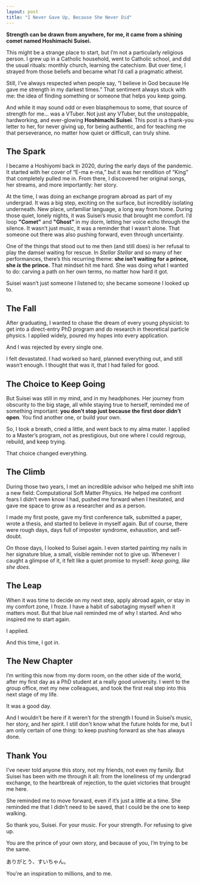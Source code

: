 ```yaml
---
layout: post
title: "I Never Gave Up, Because She Never Did"
---
```


**Strength can be drawn from anywhere, for me, it came from a shining comet named Hoshimachi Suisei.**

This might be a strange place to start, but I’m not a particularly religious person. I grew up in a Catholic household, went to Catholic school, and did the usual rituals: monthly church, learning the catechism. But over time, I strayed from those beliefs and became what I’d call a pragmatic atheist.

Still, I’ve always respected when people say, “I believe in God because He gave me strength in my darkest times.” That sentiment always stuck with me: the idea of finding something or someone that helps you keep going. 

And while it may sound odd or even blasphemous to some, that source of strength for me… was a VTuber. Not just any VTuber, but the unstoppable, hardworking, and ever-glowing **Hoshimachi Suisei**. This post is a thank-you letter to her, for never giving up, for being authentic, and for teaching me that perseverance, no matter how quiet or difficult, can truly shine.

## The Spark

I became a Hoshiyomi back in 2020, during the early days of the pandemic. It started with her cover of “E-ma e-ma,” but it was her rendition of “King” that completely pulled me in. From there, I discovered her original songs, her streams, and more importantly: her story.

At the time, I was doing an exchange program abroad as part of my undergrad. It was a big step, exciting on the surface, but incredibly isolating underneath. New place, unfamiliar language, a long way from home. During those quiet, lonely nights, it was Suisei’s music that brought me comfort. I’d loop **"Comet"** and **"Ghost"** in my dorm, letting her voice echo through the silence. It wasn’t just music, it was a reminder that I wasn’t alone. That someone out there was also pushing forward, even through uncertainty.

One of the things that stood out to me then (and still does) is her refusal to play the damsel waiting for rescue. In *Stellar Stellar* and so many of her performances, there’s this recurring theme: **she isn’t waiting for a prince, she *is* the prince.** That mindset hit me hard. She was doing what I wanted to do: carving a path on her own terms, no matter how hard it got.

Suisei wasn’t just someone I listened to; she became someone I looked up to.

## The Fall

After graduating, I wanted to chase the dream of every young physicist: to get into a direct-entry PhD program and do research in theoretical particle physics. I applied widely, poured my hopes into every application.

And I was rejected by every single one.

I felt devastated. I had worked so hard, planned everything out, and still wasn’t enough. I thought that was it, that I had failed for good.

## The Choice to Keep Going

But Suisei was still in my mind, and in my headphones. Her journey from obscurity to the big stage, all while staying true to herself, reminded me of something important: **you don’t stop just because the first door didn’t open**. You find another one, or build your own.

So, I took a breath, cried a little, and went back to my alma mater. I applied to a Master’s program, not as prestigious, but one where I could regroup, rebuild, and keep trying.

That choice changed everything.

## The Climb

During those two years, I met an incredible advisor who helped me shift into a new field: Computational Soft Matter Physics. He helped me confront fears I didn’t even know I had, pushed me forward when I hesitated, and gave me space to grow as a researcher and as a person.

I made my first poste, gave my first conference talk, submitted a paper, wrote a thesis, and started to believe in myself again. But of course, there were rough days, days full of imposter syndrome, exhaustion, and self-doubt.

On those days, I looked to Suisei again. I even started painting my nails in her signature blue, a small, visible reminder not to give up. Whenever I caught a glimpse of it, it felt like a quiet promise to myself: *keep going, like she does*.

## The Leap

When it was time to decide on my next step, apply abroad again, or stay in my comfort zone, I froze. I have a habit of sabotaging myself when it matters most. But that blue nail reminded me of why I started. And who inspired me to start again.

I applied.

And this time, I got in.

## The New Chapter

I’m writing this now from my dorm room, on the other side of the world, after my first day as a PhD student at a really good university. I went to the group office, met my new colleagues, and took the first real step into this next stage of my life.

It was a good day.

And I wouldn’t be here if it weren’t for the strength I found in Suisei’s music, her story, and her spirit. I still don't know what the future holds for me, but I am only certain of one thing: to keep pushing forward as she has always done.

## Thank You

I’ve never told anyone this story, not my friends, not even my family. But Suisei has been with me through it all: from the loneliness of my undergrad exchange, to the heartbreak of rejection, to the quiet victories that brought me here.

She reminded me to move forward, even if it’s just a little at a time. She reminded me that I didn’t need to be saved, that I could be the one to keep walking.

So thank you, Suisei. For your music. For your strength. For refusing to give up.

You are the prince of your own story, and because of you, I’m trying to be the same.

ありがとう、すいちゃん。

You're an inspiration to millions, and to me.

